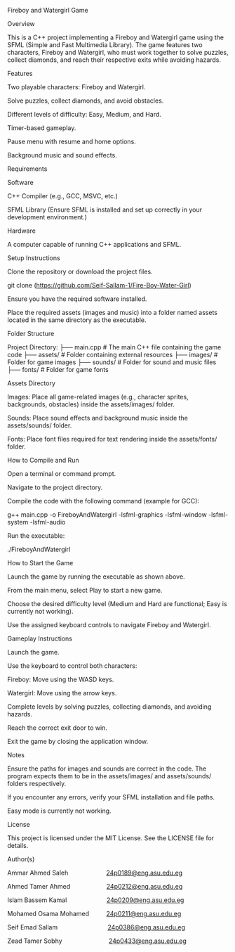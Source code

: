 Fireboy and Watergirl Game

Overview

This is a C++ project implementing a Fireboy and Watergirl game using the SFML (Simple and Fast Multimedia Library). The game features two characters, Fireboy and Watergirl, who must work together to solve puzzles, collect diamonds, and reach their respective exits while avoiding hazards.

Features

Two playable characters: Fireboy and Watergirl.

Solve puzzles, collect diamonds, and avoid obstacles.

Different levels of difficulty: Easy, Medium, and Hard.

Timer-based gameplay.

Pause menu with resume and home options.

Background music and sound effects.

Requirements

Software

C++ Compiler (e.g., GCC, MSVC, etc.)

SFML Library (Ensure SFML is installed and set up correctly in your development environment.)

Hardware

A computer capable of running C++ applications and SFML.

Setup Instructions

Clone the repository or download the project files.

git clone (https://github.com/Seif-Sallam-1/Fire-Boy-Water-Girl)

Ensure you have the required software installed.

Place the required assets (images and music) into a folder named assets located in the same directory as the executable.

Folder Structure

Project Directory:
├── main.cpp         # The main C++ file containing the game code
├── assets/          # Folder containing external resources
    ├── images/      # Folder for game images
    ├── sounds/      # Folder for sound and music files
    ├── fonts/       # Folder for game fonts

Assets Directory

Images: Place all game-related images (e.g., character sprites, backgrounds, obstacles) inside the assets/images/ folder.

Sounds: Place sound effects and background music inside the assets/sounds/ folder.

Fonts: Place font files required for text rendering inside the assets/fonts/ folder.

How to Compile and Run

Open a terminal or command prompt.

Navigate to the project directory.

Compile the code with the following command (example for GCC):

g++ main.cpp -o FireboyAndWatergirl -lsfml-graphics -lsfml-window -lsfml-system -lsfml-audio

Run the executable:

./FireboyAndWatergirl

How to Start the Game

Launch the game by running the executable as shown above.

From the main menu, select Play to start a new game.

Choose the desired difficulty level (Medium and Hard are functional; Easy is currently not working).

Use the assigned keyboard controls to navigate Fireboy and Watergirl.

Gameplay Instructions

Launch the game.

Use the keyboard to control both characters:

Fireboy: Move using the WASD keys.

Watergirl: Move using the arrow keys.

Complete levels by solving puzzles, collecting diamonds, and avoiding hazards.

Reach the correct exit door to win.

Exit the game by closing the application window.

Notes

Ensure the paths for images and sounds are correct in the code. The program expects them to be in the assets/images/ and assets/sounds/ folders respectively.

If you encounter any errors, verify your SFML installation and file paths.

Easy mode is currently not working.

License

This project is licensed under the MIT License. See the LICENSE file for details.

Author(s)

Ammar Ahmed Saleh                      24p0189@eng.asu.edu.eg

Ahmed Tamer Ahmed                     24p0212@eng.asu.edu.eg

Islam Bassem Kamal                       24p0209@eng.asu.edu.eg

Mohamed Osama Mohamed          24p0211@eng.asu.edu.eg

Seif Emad Sallam                             24p0386@eng.asu.edu.eg

Zead Tamer Sobhy                           24p0433@eng.asu.edu.eg

